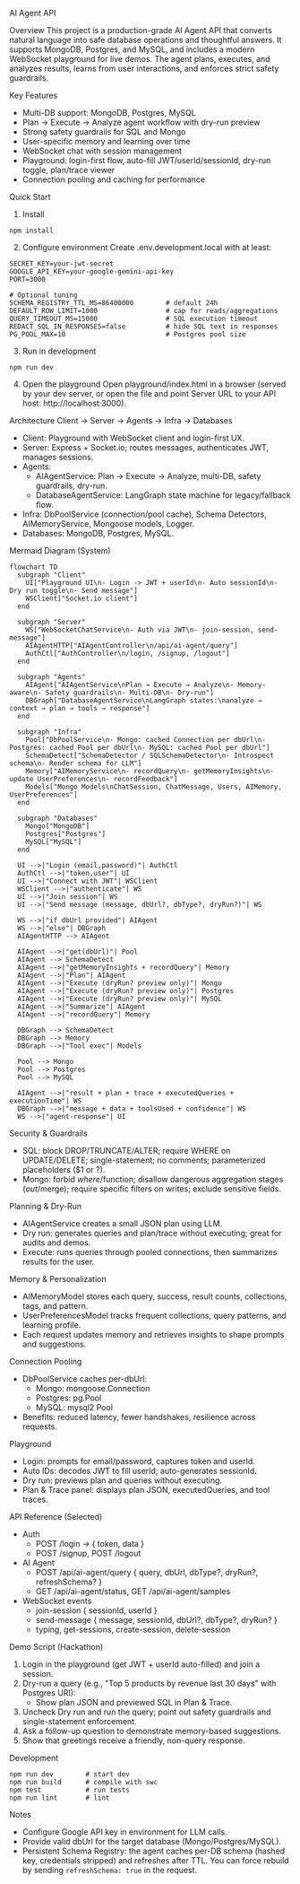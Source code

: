AI Agent API

Overview
This project is a production-grade AI Agent API that converts natural language into safe database operations and thoughtful answers. It supports MongoDB, Postgres, and MySQL, and includes a modern WebSocket playground for live demos. The agent plans, executes, and analyzes results, learns from user interactions, and enforces strict safety guardrails.

Key Features
- Multi-DB support: MongoDB, Postgres, MySQL
- Plan → Execute → Analyze agent workflow with dry-run preview
- Strong safety guardrails for SQL and Mongo
- User-specific memory and learning over time
- WebSocket chat with session management
- Playground: login-first flow, auto-fill JWT/userId/sessionId, dry-run toggle, plan/trace viewer
- Connection pooling and caching for performance

Quick Start
1) Install
```
npm install
```

2) Configure environment
Create .env.development.local with at least:
```
SECRET_KEY=your-jwt-secret
GOOGLE_API_KEY=your-google-gemini-api-key
PORT=3000

# Optional tuning
SCHEMA_REGISTRY_TTL_MS=86400000        # default 24h
DEFAULT_ROW_LIMIT=1000                 # cap for reads/aggregations
QUERY_TIMEOUT_MS=15000                 # SQL execution timeout
REDACT_SQL_IN_RESPONSES=false          # hide SQL text in responses
PG_POOL_MAX=10                         # Postgres pool size
```

3) Run in development
```
npm run dev
```

4) Open the playground
Open playground/index.html in a browser (served by your dev server, or open the file and point Server URL to your API host: http://localhost:3000).

Architecture
Client → Server → Agents → Infra → Databases
- Client: Playground with WebSocket client and login-first UX.
- Server: Express + Socket.io; routes messages, authenticates JWT, manages sessions.
- Agents:
  - AIAgentService: Plan → Execute → Analyze, multi-DB, safety guardrails, dry-run.
  - DatabaseAgentService: LangGraph state machine for legacy/fallback flow.
- Infra: DbPoolService (connection/pool cache), Schema Detectors, AIMemoryService, Mongoose models, Logger.
- Databases: MongoDB, Postgres, MySQL.

Mermaid Diagram (System)
```mermaid
flowchart TD
  subgraph "Client"
    UI["Playground UI\n- Login -> JWT + userId\n- Auto sessionId\n- Dry run toggle\n- Send message"]
    WSClient["Socket.io client"]
  end

  subgraph "Server"
    WS["WebSocketChatService\n- Auth via JWT\n- join-session, send-message"]
    AIAgentHTTP["AIAgentController\n/api/ai-agent/query"]
    AuthCtl["AuthController\n/login, /signup, /logout"]
  end

  subgraph "Agents"
    AIAgent["AIAgentService\nPlan → Execute → Analyze\n- Memory-aware\n- Safety guardrails\n- Multi-DB\n- Dry-run"]
    DBGraph["DatabaseAgentService\nLangGraph states:\nanalyze → context → plan → tools → response"]
  end

  subgraph "Infra"
    Pool["DbPoolService\n- Mongo: cached Connection per dbUrl\n- Postgres: cached Pool per dbUrl\n- MySQL: cached Pool per dbUrl"]
    SchemaDetect["SchemaDetector / SQLSchemaDetector\n- Introspect schema\n- Render schema for LLM"]
    Memory["AIMemoryService\n- recordQuery\n- getMemoryInsights\n- update UserPreferences\n- recordFeedback"]
    Models["Mongo Models\nChatSession, ChatMessage, Users, AIMemory, UserPreferences"]
  end

  subgraph "Databases"
    Mongo["MongoDB"]
    Postgres["Postgres"]
    MySQL["MySQL"]
  end

  UI -->|"Login (email,password)"| AuthCtl
  AuthCtl -->|"token,user"| UI
  UI -->|"Connect with JWT"| WSClient
  WSClient -->|"authenticate"| WS
  UI -->|"Join session"| WS
  UI -->|"Send message (message, dbUrl?, dbType?, dryRun?)"| WS

  WS -->|"if dbUrl provided"| AIAgent
  WS -->|"else"| DBGraph
  AIAgentHTTP --> AIAgent

  AIAgent -->|"get(dbUrl)"| Pool
  AIAgent --> SchemaDetect
  AIAgent -->|"getMemoryInsights + recordQuery"| Memory
  AIAgent -->|"Plan"| AIAgent
  AIAgent -->|"Execute (dryRun? preview only)"| Mongo
  AIAgent -->|"Execute (dryRun? preview only)"| Postgres
  AIAgent -->|"Execute (dryRun? preview only)"| MySQL
  AIAgent -->|"Summarize"| AIAgent
  AIAgent -->|"recordQuery"| Memory

  DBGraph --> SchemaDetect
  DBGraph --> Memory
  DBGraph -->|"Tool exec"| Models

  Pool --> Mongo
  Pool --> Postgres
  Pool --> MySQL

  AIAgent -->|"result + plan + trace + executedQueries + executionTime"| WS
  DBGraph -->|"message + data + toolsUsed + confidence"| WS
  WS -->|"agent-response"| UI
```

Security & Guardrails
- SQL: block DROP/TRUNCATE/ALTER; require WHERE on UPDATE/DELETE; single-statement; no comments; parameterized placeholders ($1 or ?).
- Mongo: forbid $where/$function; disallow dangerous aggregation stages ($out/$merge); require specific filters on writes; exclude sensitive fields.

Planning & Dry-Run
- AIAgentService creates a small JSON plan using LLM.
- Dry run: generates queries and plan/trace without executing; great for audits and demos.
- Execute: runs queries through pooled connections, then summarizes results for the user.

Memory & Personalization
- AIMemoryModel stores each query, success, result counts, collections, tags, and pattern.
- UserPreferencesModel tracks frequent collections, query patterns, and learning profile.
- Each request updates memory and retrieves insights to shape prompts and suggestions.

Connection Pooling
- DbPoolService caches per-dbUrl:
  - Mongo: mongoose.Connection
  - Postgres: pg.Pool
  - MySQL: mysql2 Pool
- Benefits: reduced latency, fewer handshakes, resilience across requests.

Playground
- Login: prompts for email/password, captures token and userId.
- Auto IDs: decodes JWT to fill userId; auto-generates sessionId.
- Dry run: previews plan and queries without executing.
- Plan & Trace panel: displays plan JSON, executedQueries, and tool traces.

API Reference (Selected)
- Auth
  - POST /login -> { token, data }
  - POST /signup, POST /logout
- AI Agent
  - POST /api/ai-agent/query { query, dbUrl, dbType?, dryRun?, refreshSchema? }
  - GET /api/ai-agent/status, GET /api/ai-agent/samples
- WebSocket events
  - join-session { sessionId, userId }
  - send-message { message, sessionId, dbUrl?, dbType?, dryRun? }
  - typing, get-sessions, create-session, delete-session

Demo Script (Hackathon)
1) Login in the playground (get JWT + userId auto-filled) and join a session.
2) Dry-run a query (e.g., "Top 5 products by revenue last 30 days" with Postgres URI):
   - Show plan JSON and previewed SQL in Plan & Trace.
3) Uncheck Dry run and run the query; point out safety guardrails and single-statement enforcement.
4) Ask a follow-up question to demonstrate memory-based suggestions.
5) Show that greetings receive a friendly, non-query response.

Development
```
npm run dev        # start dev
npm run build      # compile with swc
npm test           # run tests
npm run lint       # lint
```

Notes
- Configure Google API key in environment for LLM calls.
- Provide valid dbUrl for the target database (Mongo/Postgres/MySQL).
 - Persistent Schema Registry: the agent caches per-DB schema (hashed key, credentials stripped) and refreshes after TTL. You can force rebuild by sending `refreshSchema: true` in the request.

